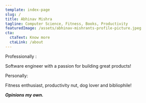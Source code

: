 ```yaml
---
template: index-page
slug: /
title: Abhinav Mishra
tagline: Computer Science, Fitness, Books, Productivity
featuredImage: /assets/abhinav-mishrants-profile-picture.jpeg
cta:
  ctaText: Know more
  ctaLink: /about
---
```

Professionally :

Software engineer with a passion for building great products! 

Personally:

Fitness enthusiast, productivity nut, dog lover and bibliophile!



***Opinions my own.***
